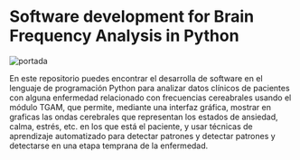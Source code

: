 # Software development for Brain Frequency Analysis in Python

![portada](https://github.com/eeuse13i0/Brain-frequency-reading/assets/138092299/b87f63ea-107c-42c2-a6c1-617a38f0e89b)

En este repositorio puedes encontrar el desarrolla de software en el lenguaje de programación Python para analizar datos clínicos de pacientes con alguna enfermedad relacionado con frecuencias cereabrales usando el módulo TGAM, que permite, mediante una interfaz gráfica, mostrar en graficas las ondas cerebrales que representan los estados de ansiedad, calma, estrés, etc. en los que está el paciente, y usar técnicas de aprendizaje automatizado para detectar patrones y detectar patrones y detectarse en una etapa temprana de la enfermedad.
